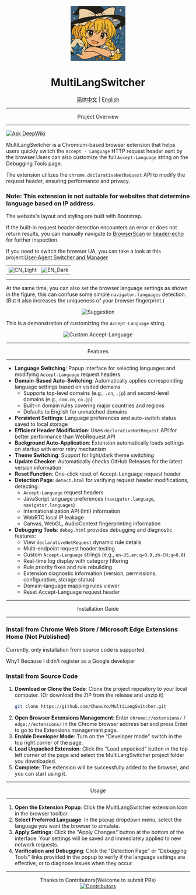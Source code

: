 <div align="center">
    <img src="../../images/icon256.png" alt="MultiLangSwitcher Icon" width="150" height="150"> <h1>MultiLangSwitcher</h1>
    <a href="../../README.md">简体中文</a> | <a href="README_EN.md">English</a> </div>


---

<div align="center">
Project Overview

</div>

---

[![Ask DeepWiki](https://deepwiki.com/badge.svg)](https://deepwiki.com/ChuwuYo/MultiLangSwitcher)

MultiLangSwitcher is a Chromium-based browser extension that helps users quickly switch the `Accept - Language` HTTP request header sent by the browser.Users can also customize the full `Accept-Language` string on the Debugging Tools page.

The extension utilizes the `chrome.declarativeNetRequest` API to modify the request header, ensuring performance and privacy.

### Note: This extension is not suitable for websites that determine language based on IP address.

The website's layout and styling are built with Bootstrap.

If the built-in request header detection encounters an error or does not return results, you can manually navigate to [BrowserScan](https://www.browserscan.net) or [header-echo](https://header-echo.addr.tools/) for further inspection.

If you need to switch the browser UA, you can take a look at this project:[User-Agent Switcher and Manager](https://github.com/ray-lothian/UserAgent-Switcher)

<center>
    <table>
        <tr>
            <td>
                <img src="https://github.com/user-attachments/assets/b5f35aef-ef5a-4f9b-bcaa-d6e05ae3ccd3" alt="CN_Light">
            </td>
            <td>
                <img src="https://github.com/user-attachments/assets/acea080d-cf67-47ca-9989-144a334a602c" alt="EN_Dark">
            </td>
        </tr>
    </table>
</center>

---

At the same time, you can also set the browser language settings as shown in the figure, this can confuse some simple  `navigator.languages`  detection.(But it also increases the uniqueness of your browser fingerprint.)

<div align="center">
    <img src="https://github.com/user-attachments/assets/676cc724-c2da-481d-a605-9757df75c16c" alt="Suggestion">
</div>

This is a demonstration of customizing the `Accept-Language` string.

<div align="center">
    <img src="https://github.com/user-attachments/assets/056a82cc-f89c-4aee-b0ce-0b490f206f00" alt="Custom Accept-Language">
</div>

***

<div align="center">
Features
</div>

***

* **Language Switching**: Popup interface for selecting languages and modifying `Accept-Language` request headers
* **Domain-Based Auto-Switching**: Automatically applies corresponding language settings based on visited domains
  - Supports top-level domains (e.g., `.cn`, `.jp`) and second-level domains (e.g., `com.cn`, `co.jp`)
  - Built-in domain rules covering major countries and regions
  - Defaults to English for unmatched domains
* **Persistent Settings**: Language preferences and auto-switch status saved to local storage
* **Efficient Header Modification**: Uses `declarativeNetRequest` API for better performance than WebRequest API
* **Background Auto-Application**: Extension automatically loads settings on startup with error retry mechanism
* **Theme Switching**: Support for light/dark theme switching
* **Update Checker**: Automatically checks GitHub Releases for the latest version information
* **Reset Function**: One-click reset of Accept-Language request header
* **Detection Page**: `detect.html` for verifying request header modifications, detecting:
  - `Accept-Language` request headers
  - JavaScript language preferences (`navigator.language`, `navigator.languages`)
  - Internationalization API (Intl) information
  - WebRTC local IP leakage
  - Canvas, WebGL, AudioContext fingerprinting information
* **Debugging Tools**: `debug.html` provides debugging and diagnostic features:
  - View `declarativeNetRequest` dynamic rule details
  - Multi-endpoint request header testing
  - Custom `Accept-Language` strings (e.g., `en-US,en;q=0.9,zh-CN;q=0.8`)
  - Real-time log display with category filtering
  - Rule priority fixes and rule rebuilding
  - Extension diagnostic information (version, permissions, configuration, storage status)
  - Domain-language mapping rules viewer
  - Reset Accept-Language request header

***

<div align="center">
Installation Guide
</div>

***

### Install from Chrome Web Store / Microsoft Edge Extensions Home (Not Published)

Currently, only installation from source code is supported.

Why? Because I didn't register as a Google developer

### Install from Source Code

1.  **Download or Clone the Code**: Clone the project repository to your local computer. (Or download the ZIP from the release and unzip it)
    ```bash
    git clone https://github.com/ChuwuYo/MultiLangSwitcher.git
    ```
2.  **Open Browser Extensions Management**: Enter `chrome://extensions/` / `edge://extensions/` in the Chrome browser address bar and press Enter to go to the Extensions management page.
3.  **Enable Developer Mode**: Turn on the "Developer mode" switch in the top right corner of the page.
4.  **Load Unpacked Extension**: Click the "Load unpacked" button in the top left corner of the page and select the MultiLangSwitcher project folder you downloaded.
5.  **Complete**: The extension will be successfully added to the browser, and you can start using it.

***

<div align="center">
Usage
</div>

***

1.  **Open the Extension Popup**: Click the MultiLangSwitcher extension icon in the browser toolbar.
2.  **Select Preferred Language**: In the popup dropdown menu, select the language you want the browser to simulate.
3.  **Apply Settings**: Click the "Apply Changes" button at the bottom of the interface. Your settings will be saved and immediately applied to new network requests.
4.  **Verification and Debugging**: Click the "Detection Page" or "Debugging Tools" links provided in the popup to verify if the language settings are effective, or to diagnose issues when they occur.

***

<div align="center">
Thanks to Contributors(Welcome to submit PRs)
</div>

<div align="center">
<a href="https://github.com/ChuwuYo/MultiLangSwitcher/graphs/contributors" target="_blank">
  <img src="https://contrib.rocks/image?repo=ChuwuYo/MultiLangSwitcher" alt="Contributors" />
</a>
</div>
